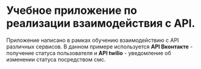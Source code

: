 # Учебное приложение по реализации взаимодействия с API.

Приложение написано в рамках обучению взаимодействию с API различных сервисов.
В данном примере используется **API Вконтакте** - получение статуса пользователя и **API twilio** - уведомление об изменении статуса посредством смс.
